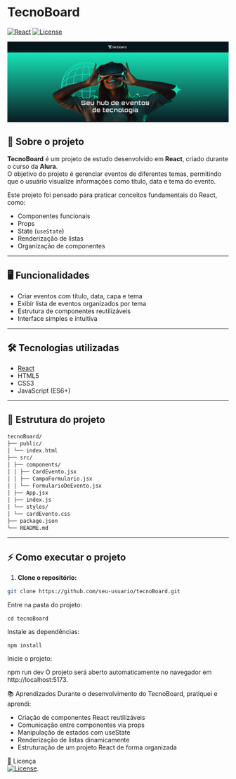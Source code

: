 # TecnoBoard

[![React](https://img.shields.io/badge/React-18.2.0-blue)](https://reactjs.org/)
[![License](https://img.shields.io/badge/license-ALURA-blue)](https://github.com/alura-cursos)

![Capa Tecnoboard](https://raw.githubusercontent.com/MartnsDev/tecnoboard-react/2862a91555ce24333080cfaaa9d5846314dd2b7e/capa-tecnoboard.png)


## 🚀 Sobre o projeto

**TecnoBoard** é um projeto de estudo desenvolvido em **React**, criado durante o curso da **Alura**.  
O objetivo do projeto é gerenciar eventos de diferentes temas, permitindo que o usuário visualize informações como título, data e tema do evento.

Este projeto foi pensado para praticar conceitos fundamentais do React, como:

- Componentes funcionais
- Props
- State (`useState`)
- Renderização de listas
- Organização de componentes

---

## 🖥️ Funcionalidades

- Criar eventos com título, data, capa e tema
- Exibir lista de eventos organizados por tema
- Estrutura de componentes reutilizáveis
- Interface simples e intuitiva

---

## 🛠️ Tecnologias utilizadas

- [React](https://reactjs.org/)
- HTML5
- CSS3
- JavaScript (ES6+)

---

## 📁 Estrutura do projeto
```
tecnoBoard/
├── public/
│ └── index.html
├── src/
│ ├── components/
│ │ ├── CardEvento.jsx
│ │ ├── CampoFormulario.jsx
│ │ └── FormularioDeEvento.jsx
│ ├── App.jsx
│ ├── index.js
│ └── styles/
│ └── cardEvento.css
├── package.json
└── README.md
```
---

## ⚡ Como executar o projeto

1. **Clone o repositório:**

```bash
git clone https://github.com/seu-usuario/tecnoBoard.git
```
Entre na pasta do projeto:

```
cd tecnoBoard
```
Instale as dependências:
```
npm install
```
Inicie o projeto:

npm run dev
O projeto será aberto automaticamente no navegador em http://localhost:5173.

📚 Aprendizados
Durante o desenvolvimento do TecnoBoard, pratiquei e aprendi:

- Criação de componentes React reutilizáveis
- Comunicação entre componentes via props
- Manipulação de estados com useState
- Renderização de listas dinamicamente
- Estruturação de um projeto React de forma organizada

📝 Licença <br>
[![License](https://img.shields.io/badge/license-ALURA-blue)](https://github.com/alura-cursos).

